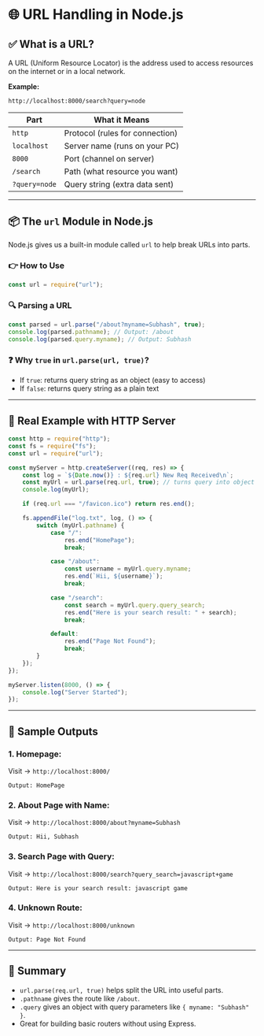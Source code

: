 # 🌐 URL Handling in Node.js

## ✅ What is a URL?

A URL (Uniform Resource Locator) is the address used to access resources on the internet or in a local network.

**Example:**

```
http://localhost:8000/search?query=node
```

| Part          | What it Means                   |
| ------------- | ------------------------------- |
| `http`        | Protocol (rules for connection) |
| `localhost`   | Server name (runs on your PC)   |
| `8000`        | Port (channel on server)        |
| `/search`     | Path (what resource you want)   |
| `?query=node` | Query string (extra data sent)  |

---

## 📦 The `url` Module in Node.js

Node.js gives us a built-in module called `url` to help break URLs into parts.

### 👉 How to Use

```js
const url = require("url");
```

### 🔍 Parsing a URL

```js
const parsed = url.parse("/about?myname=Subhash", true);
console.log(parsed.pathname); // Output: /about
console.log(parsed.query.myname); // Output: Subhash
```

### ❓ Why `true` in `url.parse(url, true)`?

* If `true`: returns query string as an object (easy to access)
* If `false`: returns query string as a plain text

---

## 🧪 Real Example with HTTP Server

```js
const http = require("http");
const fs = require("fs");
const url = require("url");

const myServer = http.createServer((req, res) => {
    const log = `${Date.now()} : ${req.url} New Req Received\n`;
    const myUrl = url.parse(req.url, true); // turns query into object
    console.log(myUrl);

    if (req.url === "/favicon.ico") return res.end();

    fs.appendFile("log.txt", log, () => {
        switch (myUrl.pathname) {
            case "/":
                res.end("HomePage");
                break;

            case "/about":
                const username = myUrl.query.myname;
                res.end(`Hii, ${username}`);
                break;

            case "/search":
                const search = myUrl.query.query_search;
                res.end("Here is your search result: " + search);
                break;

            default:
                res.end("Page Not Found");
                break;
        }
    });
});

myServer.listen(8000, () => {
    console.log("Server Started");
});
```

---

## 🧪 Sample Outputs

### 1. Homepage:

Visit → `http://localhost:8000/`

```
Output: HomePage
```

### 2. About Page with Name:

Visit → `http://localhost:8000/about?myname=Subhash`

```
Output: Hii, Subhash
```

### 3. Search Page with Query:

Visit → `http://localhost:8000/search?query_search=javascript+game`

```
Output: Here is your search result: javascript game
```

### 4. Unknown Route:

Visit → `http://localhost:8000/unknown`

```
Output: Page Not Found
```

---

## 📌 Summary

* `url.parse(req.url, true)` helps split the URL into useful parts.
* `.pathname` gives the route like `/about`.
* `.query` gives an object with query parameters like `{ myname: "Subhash" }`.
* Great for building basic routers without using Express.


